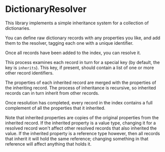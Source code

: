 # DictionaryResolver

This library implements a simple inheritance system for a collection of dictionaries.

You can define raw dictionary records with any properties you like, and add them to the resolver, tagging each one with a unique identifier.

Once all records have been added to the index, you can resolve it.

This process examines each record in turn for a special key (by default, the key is `inherits`). This key, if present, should contain a list of one or more other record identifiers.

The properties of each inherited record are merged with the properties of the inheriting record. The process of inheritance is recursive, so inherited records can in turn inherit from other records.   

Once resolution has completed, every record in the index contains a full complement of all the properties that it inherited. 

Note that inherited properties are copies of the original properties from the inherited record. If the inherited property is a value type, changing it for a resolved record won't affect other resolved records that also inherited the value. If the inherited property is a reference type however, then all records that inherit it will hold the same reference; changing something in that reference will affect anything that holds it.   
